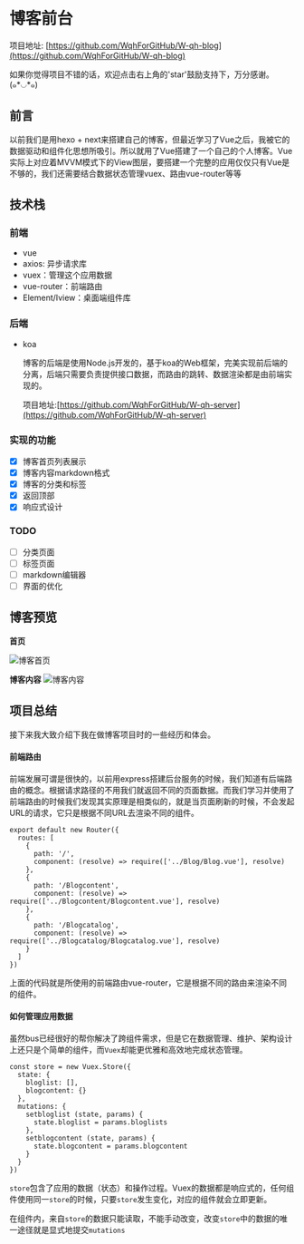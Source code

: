 # 博客前台

项目地址: [https://github.com/WqhForGitHub/W-qh-blog](https://github.com/WqhForGitHub/W-qh-blog)

如果你觉得项目不错的话，欢迎点击右上角的'star'鼓励支持下，万分感谢。(๑*◡*๑)   

## 前言

以前我们是用hexo + next来搭建自己的博客，但最近学习了Vue之后，我被它的数据驱动和组件化思想所吸引。所以就用了Vue搭建了一个自己的个人博客。Vue实际上对应着MVVM模式下的View图层，要搭建一个完整的应用仅仅只有Vue是不够的，我们还需要结合数据状态管理vuex、路由vue-router等等

## 技术栈

### 前端

* vue
* axios: 异步请求库
* vuex：管理这个应用数据
* vue-router：前端路由
* Element/Iview：桌面端组件库   

### 后端

* koa

  博客的后端是使用Node.js开发的，基于koa的Web框架，完美实现前后端的分离，后端只需要负责提供接口数据，而路由的跳转、数据渲染都是由前端实现的。

  项目地址:[https://github.com/WqhForGitHub/W-qh-server](https://github.com/WqhForGitHub/W-qh-server)

### 实现的功能

- [x] 博客首页列表展示
- [x] 博客内容markdown格式
- [x] 博客的分类和标签
- [x] 返回顶部
- [x] 响应式设计

### TODO

- [ ] 分类页面
- [ ] 标签页面
- [ ] markdown编辑器
- [ ] 界面的优化

## 博客预览

**首页**

![博客首页](https://w-qh-1257950569.cos.ap-guangzhou.myqcloud.com/Blog/blogList.png)

**博客内容**
![博客内容](https://w-qh-1257950569.cos.ap-guangzhou.myqcloud.com/Blog/blogcontent.png)

## 项目总结

接下来我大致介绍下我在做博客项目时的一些经历和体会。

#### 前端路由

前端发展可谓是很快的，以前用express搭建后台服务的时候，我们知道有后端路由的概念。根据请求路径的不用我们就返回不同的页面数据。而我们学习并使用了前端路由的时候我们发现其实原理是相类似的，就是当页面刷新的时候，不会发起URL的请求，它只是根据不同URL去渲染不同的组件。

```vue
export default new Router({
  routes: [
    {
      path: '/',
      component: (resolve) => require(['../Blog/Blog.vue'], resolve)
    },
    {
      path: '/Blogcontent',
      component: (resolve) => require(['../Blogcontent/Blogcontent.vue'], resolve)
    },
    {
      path: '/Blogcatalog',
      component: (resolve) => require(['../Blogcatalog/Blogcatalog.vue'], resolve)
    }
  ]
})
```

上面的代码就是所使用的前端路由vue-router，它是根据不同的路由来渲染不同的组件。

#### 如何管理应用数据

虽然bus已经很好的帮你解决了跨组件需求，但是它在数据管理、维护、架构设计上还只是个简单的组件，而`Vuex`却能更优雅和高效地完成状态管理。

```vue
const store = new Vuex.Store({
  state: {
    bloglist: [],
    blogcontent: {}
  },
  mutations: {
    setbloglist (state, params) {
      state.bloglist = params.bloglists
    },
    setblogcontent (state, params) {
      state.blogcontent = params.blogcontent
    }
  }
})
```

`store`包含了应用的数据（状态）和操作过程。Vuex的数据都是响应式的，任何组件使用同一`store`的时候，只要`store`发生变化，对应的组件就会立即更新。

在组件内，来自`store`的数据只能读取，不能手动改变，改变`store`中的数据的唯一途径就是显式地提交`mutations`







